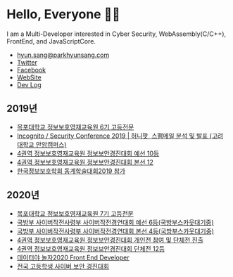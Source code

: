 # Hello, Everyone 🤘🏻

I am a Multi-Developer interested in Cyber Security, WebAssembly(C/C++), FrontEnd, and JavaScriptCore.

- hyun.sang@parkhyunsang.com
- [Twitter](https://twitter.com/hyunsang_0625)
- [Facebook](https://www.facebook.com/hyun.sang.0625/)
- [WebSite](https://www.parkhyunsang.com)
- [Dev Log](https://blog.parkhyunsang.com)

## 2019년
- [목포대학교 정보보호영재교육원 6기 고등전문](http://secu.mokpo.ac.kr/index.9is?contentUid=4a94e39d5f702dab015f8fa6b7e414b2)
- [Incognito / Security Conference 2019 | 허니팟, 스팸메일 분석 및 발표 (고려대학교 안암캠퍼스)]()
- [4권역 정보보호영재교육원 정보보안경진대회 예선 10등]()
- [4권역 정보보호영재교육원 정보보안경진대회 본선 12]()
- [한국정보보호학회 동계학술대회2019 참가](https://www.manuscriptlink.com/society/kiisc/conference/ciscw2019)

## 2020년
- [목포대학교 정보보호영재교육원 7기 고등전문](http://secu.mokpo.ac.kr/index.9is?contentUid=4a94e39d5f702dab015f8fa6b7e414b2)
- [국방부 사이버작전사령부 사이버작전경연대회 예선 6등(국방부스카웃대기중)](https://cyberoc.kr/)
- [국방부 사이버작전사령부 사이버작전경연대회 본선 4등(국방부스카웃대기중)](https://cyberoc.kr/)
- [4권역 정보보호영재교육원 정보보안경진대회 개인전 참여 및 단체전 진출]()
- [4권역 정보보호영재교육원 정보보안경진대회 단체전 12등]()
- [데이터야 놀자2020 Front End Developer](https://datayanolja.github.io/)
- [전국 고등학생 사이버 보안 경진대회](http://sc.anu.ac.kr/)
